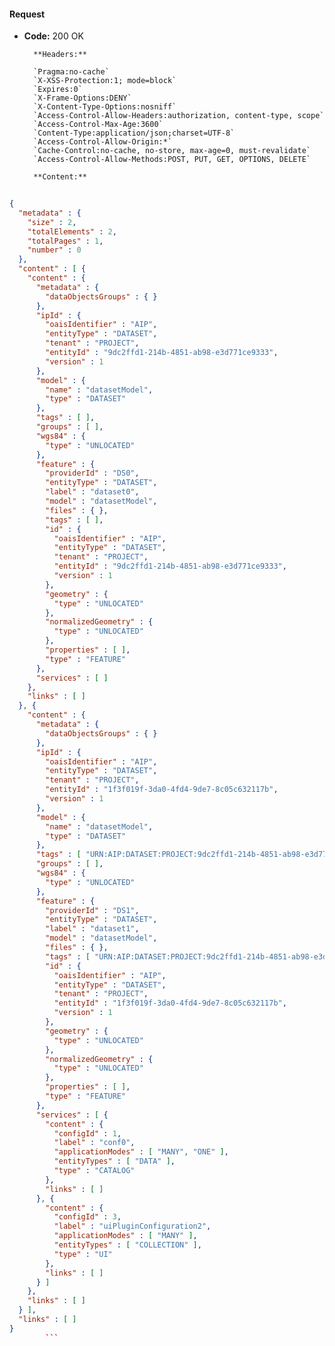 #### Request

* **Code:** 200 OK

        **Headers:**

        `Pragma:no-cache`
        `X-XSS-Protection:1; mode=block`
        `Expires:0`
        `X-Frame-Options:DENY`
        `X-Content-Type-Options:nosniff`
        `Access-Control-Allow-Headers:authorization, content-type, scope`
        `Access-Control-Max-Age:3600`
        `Content-Type:application/json;charset=UTF-8`
        `Access-Control-Allow-Origin:*`
        `Cache-Control:no-cache, no-store, max-age=0, must-revalidate`
        `Access-Control-Allow-Methods:POST, PUT, GET, OPTIONS, DELETE`

        **Content:**

```json
    
{
  "metadata" : {
    "size" : 2,
    "totalElements" : 2,
    "totalPages" : 1,
    "number" : 0
  },
  "content" : [ {
    "content" : {
      "metadata" : {
        "dataObjectsGroups" : { }
      },
      "ipId" : {
        "oaisIdentifier" : "AIP",
        "entityType" : "DATASET",
        "tenant" : "PROJECT",
        "entityId" : "9dc2ffd1-214b-4851-ab98-e3d771ce9333",
        "version" : 1
      },
      "model" : {
        "name" : "datasetModel",
        "type" : "DATASET"
      },
      "tags" : [ ],
      "groups" : [ ],
      "wgs84" : {
        "type" : "UNLOCATED"
      },
      "feature" : {
        "providerId" : "DS0",
        "entityType" : "DATASET",
        "label" : "dataset0",
        "model" : "datasetModel",
        "files" : { },
        "tags" : [ ],
        "id" : {
          "oaisIdentifier" : "AIP",
          "entityType" : "DATASET",
          "tenant" : "PROJECT",
          "entityId" : "9dc2ffd1-214b-4851-ab98-e3d771ce9333",
          "version" : 1
        },
        "geometry" : {
          "type" : "UNLOCATED"
        },
        "normalizedGeometry" : {
          "type" : "UNLOCATED"
        },
        "properties" : [ ],
        "type" : "FEATURE"
      },
      "services" : [ ]
    },
    "links" : [ ]
  }, {
    "content" : {
      "metadata" : {
        "dataObjectsGroups" : { }
      },
      "ipId" : {
        "oaisIdentifier" : "AIP",
        "entityType" : "DATASET",
        "tenant" : "PROJECT",
        "entityId" : "1f3f019f-3da0-4fd4-9de7-8c05c632117b",
        "version" : 1
      },
      "model" : {
        "name" : "datasetModel",
        "type" : "DATASET"
      },
      "tags" : [ "URN:AIP:DATASET:PROJECT:9dc2ffd1-214b-4851-ab98-e3d771ce9333:V1" ],
      "groups" : [ ],
      "wgs84" : {
        "type" : "UNLOCATED"
      },
      "feature" : {
        "providerId" : "DS1",
        "entityType" : "DATASET",
        "label" : "dataset1",
        "model" : "datasetModel",
        "files" : { },
        "tags" : [ "URN:AIP:DATASET:PROJECT:9dc2ffd1-214b-4851-ab98-e3d771ce9333:V1" ],
        "id" : {
          "oaisIdentifier" : "AIP",
          "entityType" : "DATASET",
          "tenant" : "PROJECT",
          "entityId" : "1f3f019f-3da0-4fd4-9de7-8c05c632117b",
          "version" : 1
        },
        "geometry" : {
          "type" : "UNLOCATED"
        },
        "normalizedGeometry" : {
          "type" : "UNLOCATED"
        },
        "properties" : [ ],
        "type" : "FEATURE"
      },
      "services" : [ {
        "content" : {
          "configId" : 1,
          "label" : "conf0",
          "applicationModes" : [ "MANY", "ONE" ],
          "entityTypes" : [ "DATA" ],
          "type" : "CATALOG"
        },
        "links" : [ ]
      }, {
        "content" : {
          "configId" : 3,
          "label" : "uiPluginConfiguration2",
          "applicationModes" : [ "MANY" ],
          "entityTypes" : [ "COLLECTION" ],
          "type" : "UI"
        },
        "links" : [ ]
      } ]
    },
    "links" : [ ]
  } ],
  "links" : [ ]
}
        ```
